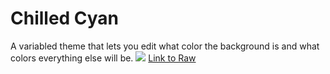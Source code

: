 # **Chilled Cyan**
 A variabled theme that lets you edit what color the background is and what colors everything else will be.
<img src="https://i.imgur.com/XlKmkDz.png">
[Link to Raw](https://raw.githubusercontent.com/Mixter213/Discord-Themes/master/ChilledCyan.theme.css)
